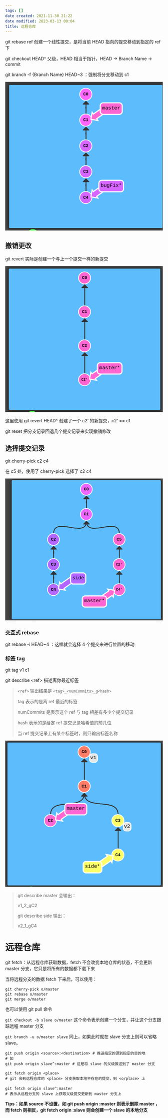 ```yaml
---
tags: []
date created: 2021-11-30 21:22
date modified: 2023-03-13 00:04
title: 远程仓库
---
```

git rebase ref 创建一个线性提交，是将当前 HEAD 指向的提交移动到指定的 ref 下



git checkout HEAD^ 父级，HEAD 相当于指针，HEAD -> Branch Name -> commit

git branch -f {Branch Name} HEAD~3 ：强制将分支移动到 c1 

![](1566318785031.png)

## 撤销更改

git revert 实际是创建一个与上一个提交一样的新提交

![1566319435439|](1566319435439.png)

这里使用 git revert HEAD^ 创建了一个 c2’ 的新提交，c2’ == c1



git reset 把分支记录回退几个提交记录来实现撤销修改

## 选择提交记录

git cherry-pick c2 c4

在 c5 处，使用了 cherry-pick 选择了 c2 c4 

![1566320416666|](1566320416666.png)

### 交互式 rebase

git rebase -i HEAD~4 ：这样就会选择 4 个提交来进行位置的移动

### 标签 tag

git tag v1 c1

git describe \<ref\> 描述离你最近标签

> `<ref>` 输出结果是 `<tag>_<numCommits>_g<hash>`
>
> tag 表示的是离 ref 最近的标签
>
> numCommits 是表示这个 ref 与 tag 相差有多少个提交记录
>
> hash 表示的是给定 ref 提交记录哈希值的前几位
>
> 当 ref 提交记录上有某个标签时，则只输出标签名称

![1566323794296|](1566323794296.png)

> git describe master 会输出：
>
> v1_2_gC2
>
> git describe side 输出：
>
> v2_1_gC4

# 远程仓库

git fetch：从远程仓库获取数据，fetch 不会改变本地仓库的状态，不会更新 master 分支，它只是将所有的数据都下载下来

当将远程分支的数据 fetch 下来后，可以使用：

```
git cherry-pick o/master
git rebase o/master
git merge o/master
```

也可以使用 git pull 命令

`git checkout -b slave o/master` 这个命令表示创建一个分支，并让这个分支跟踪远程 master 分支

`git branch -u o/master slave` 同上，如果此时就在 slave 分支上则可以省略 slave。

```
git push origin <source>:<destination> # 推送指定的源到指定的目的地
# 如
git push origin slave^:master # 这是将 slave 的父级推送到了 master 分支
```

```
git fetch origin <place>
# git 会到远程仓库的 <place> 分支获取本地不存在的提交，到 <o/place> 上

git fetch origin slave^:master
# 表示从远程分支的 slave 上获取父级提交更新到 master 分支上
```

**Tips：如果 source 不设置，如 git push origin :master 则表示删除 master ，而 fetch 则相反，git fetch origin :slave 则会创建一个 slave 的本地分支**
